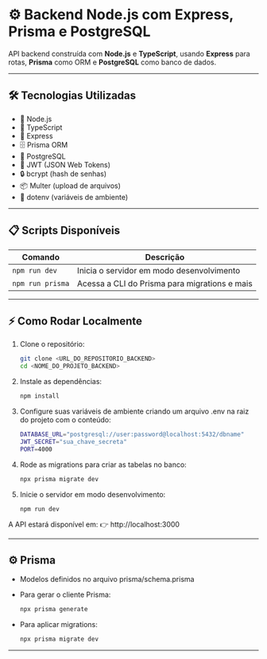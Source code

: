 # ⚙️ Backend Node.js com Express, Prisma e PostgreSQL

API backend construída com **Node.js** e **TypeScript**, usando **Express** para rotas, **Prisma** como ORM e **PostgreSQL** como banco de dados.

---

## 🛠️ Tecnologias Utilizadas

- 🔹 Node.js  
- 📝 TypeScript  
- 🚂 Express  
- 🗄️ Prisma ORM  
- 🐘 PostgreSQL  
- 🔐 JWT (JSON Web Tokens)  
- 🔒 bcrypt (hash de senhas)  
- 📦 Multer (upload de arquivos)  
- 🌿 dotenv (variáveis de ambiente)  

---

## 📋 Scripts Disponíveis

| Comando          | Descrição                                   |
|------------------|---------------------------------------------|
| `npm run dev`    | Inicia o servidor em modo desenvolvimento   |
| `npm run prisma` | Acessa a CLI do Prisma para migrations e mais |

---

## ⚡ Como Rodar Localmente

1. Clone o repositório:

   ```bash
   git clone <URL_DO_REPOSITORIO_BACKEND>
   cd <NOME_DO_PROJETO_BACKEND>

2. Instale as dependências:

    ```bash
    npm install

3. Configure suas variáveis de ambiente criando um arquivo .env na raiz do projeto com o conteúdo:

    ```bash
    DATABASE_URL="postgresql://user:password@localhost:5432/dbname"
    JWT_SECRET="sua_chave_secreta"
    PORT=4000

4. Rode as migrations para criar as tabelas no banco:

    ```bash
    npx prisma migrate dev

5. Inicie o servidor em modo desenvolvimento:

    ```bash
    npm run dev

A API estará disponível em:
👉 http://localhost:3000

---

## ⚙️ Prisma
- Modelos definidos no arquivo prisma/schema.prisma

- Para gerar o cliente Prisma:
    ```bash
    npx prisma generate
    
- Para aplicar migrations:
    ```bash
    npx prisma migrate dev
---